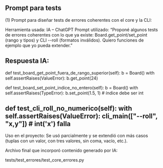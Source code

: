 ## Prompt para tests
(1)
Prompt para diseñar tests de errores coherentes con el core y la CLI:

Herramienta usada: IA – ChatGPT
Prompt utilizado:
“Proponé algunos tests de errores coherentes con lo que ya existe: Board.get_point/set_point (rango y tipos) y CLI --roll (formatos inválidos). Quiero funciones de ejemplo que yo pueda extender.”

Respuesta IA:
-------------------------------------
def test_board_get_point_fuera_de_rango_superior(self):
    b = Board()
    with self.assertRaises(ValueError):
        b.get_point(24)

def test_board_set_point_indice_no_entero(self):
    b = Board()
    with self.assertRaises(TypeError):
        b.set_point(1.5, 1)  # índice debe ser int

def test_cli_roll_no_numerico(self):
    with self.assertRaises(ValueError):
        cli_main(["--roll", "x,y"])  # int('x') falla
--------------------------------------

Uso en el proyecto:
Se usó parcialmente y se extendió con más casos (tuplas con un valor, con tres valores, sin coma, vacío, etc.).

Archivo final que incorporó contenido generado por IA:

tests/test_errores/test_core_errores.py
